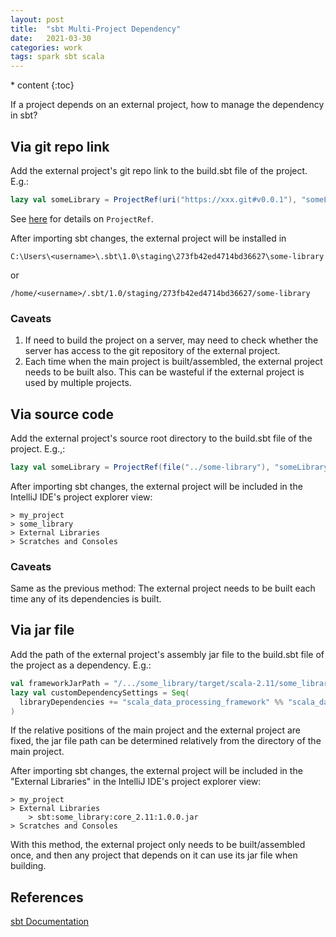 ```yaml
---
layout: post
title:  "sbt Multi-Project Dependency"
date:   2021-03-30
categories: work
tags: spark sbt scala
---
```

<head>
    <script src="https://cdn.mathjax.org/mathjax/latest/MathJax.js?config=TeX-AMS-MML_HTMLorMML" type="text/javascript"></script>
    <script type="text/x-mathjax-config">
        MathJax.Hub.Config({
            tex2jax: {
            skipTags: ['script', 'noscript', 'style', 'textarea', 'pre'],
            inlineMath: [['$','$']]
            }
        });
    </script>
</head>
* content
{:toc}

If a project depends on an external project, how to manage the dependency in sbt?



## Via git repo link

Add the external project's git repo link to the build.sbt file of the project. E.g.:
```scala
lazy val someLibrary = ProjectRef(uri("https://xxx.git#v0.0.1"), "someLibrary") // directly load package from git
```
See [here](https://www.scala-sbt.org/1.x/api/sbt/ProjectRef.html) for details on `ProjectRef`.

After importing sbt changes, the external project will be installed in 
```
C:\Users\<username>\.sbt\1.0\staging\273fb42ed4714bd36627\some-library
```
or
```
/home/<username>/.sbt/1.0/staging/273fb42ed4714bd36627/some-library
```

### Caveats

1. If need to build the project on a server, may need to check whether the server has access to the git repository of the external project.
2. Each time when the main project is built/assembled, the external project needs to be built also. This can be wasteful if the external project is used by multiple projects.

## Via source code

Add the external project's source root directory to the build.sbt file of the project. E.g.,:
```scala
lazy val someLibrary = ProjectRef(file("../some-library"), "someLibrary")
```

After importing sbt changes, the external project will be included in the IntelliJ IDE's project explorer view:
```
> my_project
> some_library
> External Libraries
> Scratches and Consoles
```

### Caveats

Same as the previous method: The external project needs to be built each time any of its dependencies is built.

## Via jar file

Add the path of the external project's assembly jar file to the build.sbt file of the project as a dependency. E.g.:
```scala
val frameworkJarPath = "/.../some_library/target/scala-2.11/some_library-assembly-1.0.0.jar"
lazy val customDependencySettings = Seq(
  libraryDependencies += "scala_data_processing_framework" %% "scala_data_processing_framework" % "1.0.0" from frameworkJarPath
)
```
If the relative positions of the main project and the external project are fixed, the jar file path can be determined relatively from the directory of the main project.

After importing sbt changes, the external project will be included in the "External Libraries" in the IntelliJ IDE's project explorer view:
```
> my_project
> External Libraries
    > sbt:some_library:core_2.11:1.0.0.jar
> Scratches and Consoles
```

With this method, the external project only needs to be built/assembled once, and then any project that depends on it can use its jar file when building.

## References

[sbt Documentation](https://www.scala-sbt.org/1.x/docs/index.html)